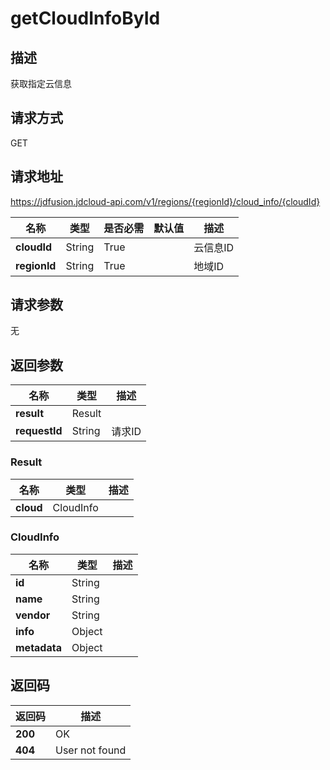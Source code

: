 # getCloudInfoById


## 描述
获取指定云信息

## 请求方式
GET

## 请求地址
https://jdfusion.jdcloud-api.com/v1/regions/{regionId}/cloud_info/{cloudId}

|名称|类型|是否必需|默认值|描述|
|---|---|---|---|---|
|**cloudId**|String|True| |云信息ID|
|**regionId**|String|True| |地域ID|

## 请求参数
无


## 返回参数
|名称|类型|描述|
|---|---|---|
|**result**|Result| |
|**requestId**|String|请求ID|

### Result
|名称|类型|描述|
|---|---|---|
|**cloud**|CloudInfo| |
### CloudInfo
|名称|类型|描述|
|---|---|---|
|**id**|String| |
|**name**|String| |
|**vendor**|String| |
|**info**|Object| |
|**metadata**|Object| |

## 返回码
|返回码|描述|
|---|---|
|**200**|OK|
|**404**|User not found|
